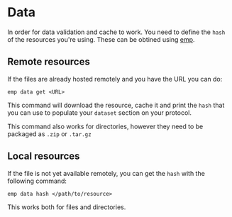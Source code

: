 
# Data

In order for data validation and cache to work.
You need to define the ``hash`` of the resources you're using.
These can be obtined using [emp](/).

## Remote resources
If the files are already hosted remotely and you have the URL
you can do:
```
emp data get <URL>
```
This command will download the resource, cache it and print the ``hash``
that you can use to populate your ``dataset`` section on your protocol.

This command also works for directories, however they need to be packaged
as ``.zip`` or ``.tar.gz``

## Local resources
If the file is not yet available remotely, you can get the ``hash`` 
with the following command:
```
emp data hash </path/to/resource>
```
This works both for files and directories.


